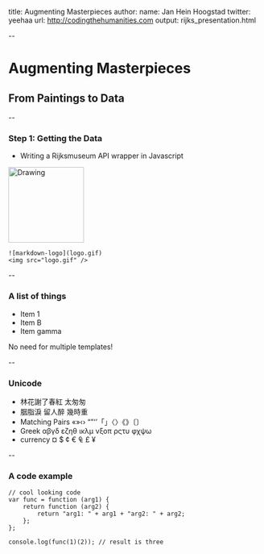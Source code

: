 title: Augmenting Masterpieces
author:
  name: Jan Hein Hoogstad
  twitter: yeehaa
  url: http://codingthehumanities.com
output: rijks_presentation.html

--

# Augmenting Masterpieces
## From Paintings to Data 

--

### Step 1: Getting the Data 

+ Writing a Rijksmuseum API wrapper in Javascript

<img src="http://whatismarkdown.com/workspace/img/logo.gif" alt="Drawing" style="width: 150px;"/>

    ![markdown-logo](logo.gif)
    <img src="logo.gif" />

--

### A list of things

* Item 1
* Item B
* Item gamma

No need for multiple templates!

--

### Unicode

* 林花謝了春紅 太匆匆
* 胭脂淚 留人醉 幾時重
* Matching Pairs «»‹› “”‘’「」〈〉《》〔〕
* Greek αβγδ εζηθ ικλμ νξοπ ρςτυ φχψω
* currency  ¤ $ ¢ € ₠ £ ¥

--

### A code example

    // cool looking code
    var func = function (arg1) {
        return function (arg2) {
            return "arg1: " + arg1 + "arg2: " + arg2;
        };
    };

    console.log(func(1)(2)); // result is three
